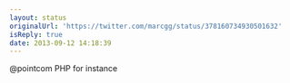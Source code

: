 ```yaml
---
layout: status
originalUrl: 'https://twitter.com/marcgg/status/378160734930501632'
isReply: true
date: 2013-09-12 14:18:39
---
```


@pointcom PHP for instance
